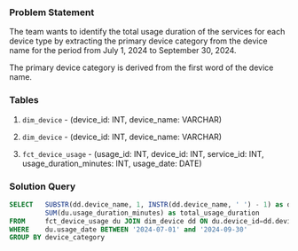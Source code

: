 ### Problem Statement

The team wants to identify the total usage duration of the services for each device type by extracting the primary device category from the device name for the period from July 1, 2024 to September 30, 2024. 

The primary device category is derived from the first word of the device name.


### Tables

1. `dim_device` - (device_id: INT, device_name: VARCHAR)

2. `dim_device` - (device_id: INT, device_name: VARCHAR)

3. `fct_device_usage` - (usage_id: INT, device_id: INT, service_id: INT, usage_duration_minutes: INT, usage_date: DATE)


### Solution Query

```sql
SELECT   SUBSTR(dd.device_name, 1, INSTR(dd.device_name, ' ') - 1) as device_category, 
         SUM(du.usage_duration_minutes) as total_usage_duration
FROM     fct_device_usage du JOIN dim_device dd ON du.device_id=dd.device_id
WHERE    du.usage_date BETWEEN '2024-07-01' and '2024-09-30'
GROUP BY device_category
```